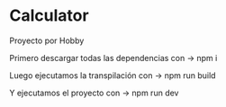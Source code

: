 # Calculator
Proyecto por Hobby

Primero descargar todas las dependencias con -> npm i

Luego ejecutamos la transpilación con -> npm run build

Y ejecutamos el proyecto con -> npm run dev

